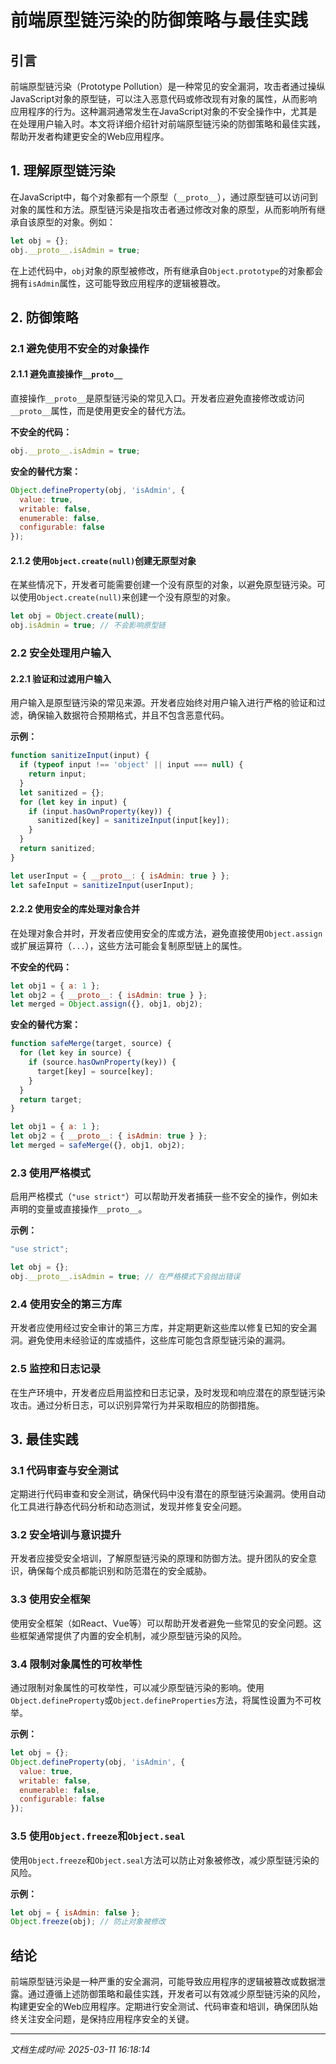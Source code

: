 # 前端原型链污染的防御策略与最佳实践

## 引言

前端原型链污染（Prototype Pollution）是一种常见的安全漏洞，攻击者通过操纵JavaScript对象的原型链，可以注入恶意代码或修改现有对象的属性，从而影响应用程序的行为。这种漏洞通常发生在JavaScript对象的不安全操作中，尤其是在处理用户输入时。本文将详细介绍针对前端原型链污染的防御策略和最佳实践，帮助开发者构建更安全的Web应用程序。

## 1. 理解原型链污染

在JavaScript中，每个对象都有一个原型（`__proto__`），通过原型链可以访问到对象的属性和方法。原型链污染是指攻击者通过修改对象的原型，从而影响所有继承自该原型的对象。例如：

```javascript
let obj = {};
obj.__proto__.isAdmin = true;
```

在上述代码中，`obj`对象的原型被修改，所有继承自`Object.prototype`的对象都会拥有`isAdmin`属性，这可能导致应用程序的逻辑被篡改。

## 2. 防御策略

### 2.1 避免使用不安全的对象操作

#### 2.1.1 避免直接操作`__proto__`

直接操作`__proto__`是原型链污染的常见入口。开发者应避免直接修改或访问`__proto__`属性，而是使用更安全的替代方法。

**不安全的代码：**
```javascript
obj.__proto__.isAdmin = true;
```

**安全的替代方案：**
```javascript
Object.defineProperty(obj, 'isAdmin', {
  value: true,
  writable: false,
  enumerable: false,
  configurable: false
});
```

#### 2.1.2 使用`Object.create(null)`创建无原型对象

在某些情况下，开发者可能需要创建一个没有原型的对象，以避免原型链污染。可以使用`Object.create(null)`来创建一个没有原型的对象。

```javascript
let obj = Object.create(null);
obj.isAdmin = true; // 不会影响原型链
```

### 2.2 安全处理用户输入

#### 2.2.1 验证和过滤用户输入

用户输入是原型链污染的常见来源。开发者应始终对用户输入进行严格的验证和过滤，确保输入数据符合预期格式，并且不包含恶意代码。

**示例：**
```javascript
function sanitizeInput(input) {
  if (typeof input !== 'object' || input === null) {
    return input;
  }
  let sanitized = {};
  for (let key in input) {
    if (input.hasOwnProperty(key)) {
      sanitized[key] = sanitizeInput(input[key]);
    }
  }
  return sanitized;
}

let userInput = { __proto__: { isAdmin: true } };
let safeInput = sanitizeInput(userInput);
```

#### 2.2.2 使用安全的库处理对象合并

在处理对象合并时，开发者应使用安全的库或方法，避免直接使用`Object.assign`或扩展运算符（`...`），这些方法可能会复制原型链上的属性。

**不安全的代码：**
```javascript
let obj1 = { a: 1 };
let obj2 = { __proto__: { isAdmin: true } };
let merged = Object.assign({}, obj1, obj2);
```

**安全的替代方案：**
```javascript
function safeMerge(target, source) {
  for (let key in source) {
    if (source.hasOwnProperty(key)) {
      target[key] = source[key];
    }
  }
  return target;
}

let obj1 = { a: 1 };
let obj2 = { __proto__: { isAdmin: true } };
let merged = safeMerge({}, obj1, obj2);
```

### 2.3 使用严格模式

启用严格模式（`"use strict"`）可以帮助开发者捕获一些不安全的操作，例如未声明的变量或直接操作`__proto__`。

**示例：**
```javascript
"use strict";

let obj = {};
obj.__proto__.isAdmin = true; // 在严格模式下会抛出错误
```

### 2.4 使用安全的第三方库

开发者应使用经过安全审计的第三方库，并定期更新这些库以修复已知的安全漏洞。避免使用未经验证的库或插件，这些库可能包含原型链污染的漏洞。

### 2.5 监控和日志记录

在生产环境中，开发者应启用监控和日志记录，及时发现和响应潜在的原型链污染攻击。通过分析日志，可以识别异常行为并采取相应的防御措施。

## 3. 最佳实践

### 3.1 代码审查与安全测试

定期进行代码审查和安全测试，确保代码中没有潜在的原型链污染漏洞。使用自动化工具进行静态代码分析和动态测试，发现并修复安全问题。

### 3.2 安全培训与意识提升

开发者应接受安全培训，了解原型链污染的原理和防御方法。提升团队的安全意识，确保每个成员都能识别和防范潜在的安全威胁。

### 3.3 使用安全框架

使用安全框架（如React、Vue等）可以帮助开发者避免一些常见的安全问题。这些框架通常提供了内置的安全机制，减少原型链污染的风险。

### 3.4 限制对象属性的可枚举性

通过限制对象属性的可枚举性，可以减少原型链污染的影响。使用`Object.defineProperty`或`Object.defineProperties`方法，将属性设置为不可枚举。

**示例：**
```javascript
let obj = {};
Object.defineProperty(obj, 'isAdmin', {
  value: true,
  writable: false,
  enumerable: false,
  configurable: false
});
```

### 3.5 使用`Object.freeze`和`Object.seal`

使用`Object.freeze`和`Object.seal`方法可以防止对象被修改，减少原型链污染的风险。

**示例：**
```javascript
let obj = { isAdmin: false };
Object.freeze(obj); // 防止对象被修改
```

## 结论

前端原型链污染是一种严重的安全漏洞，可能导致应用程序的逻辑被篡改或数据泄露。通过遵循上述防御策略和最佳实践，开发者可以有效减少原型链污染的风险，构建更安全的Web应用程序。定期进行安全测试、代码审查和培训，确保团队始终关注安全问题，是保持应用程序安全的关键。

---

*文档生成时间: 2025-03-11 16:18:14*






















